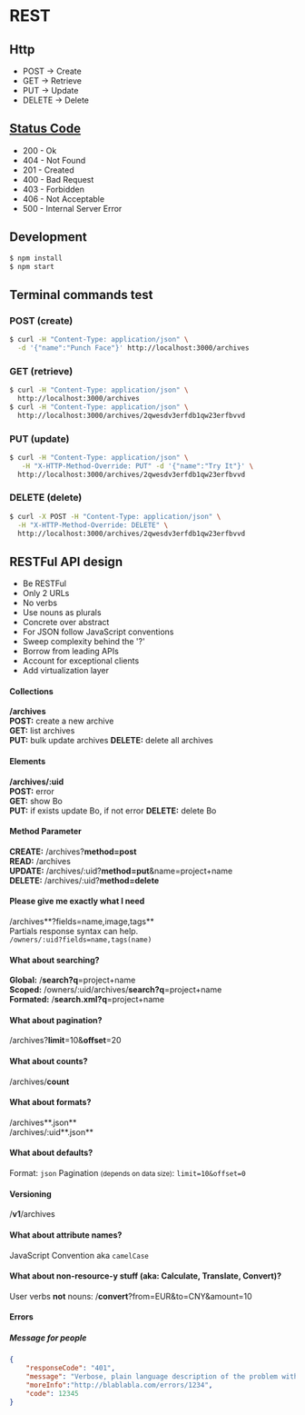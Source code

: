 # REST

## Http

- POST -> Create
- GET -> Retrieve
- PUT -> Update
- DELETE -> Delete


## [Status Code](http://httpstatusdogs.com)

- 200 - Ok
- 404 - Not Found
- 201 - Created
- 400 - Bad Request
- 403 - Forbidden
- 406 - Not Acceptable
- 500 - Internal Server Error


## Development

```bash
$ npm install
$ npm start
```

## Terminal commands test

### POST (create)
```bash
$ curl -H "Content-Type: application/json" \
  -d '{"name":"Punch Face"}' http://localhost:3000/archives
```

### GET (retrieve)
```bash
$ curl -H "Content-Type: application/json" \
  http://localhost:3000/archives
$ curl -H "Content-Type: application/json" \
  http://localhost:3000/archives/2qwesdv3erfdb1qw23erfbvvd
```

### PUT (update)
```bash
$ curl -H "Content-Type: application/json" \
   -H "X-HTTP-Method-Override: PUT" -d '{"name":"Try It"}' \
  http://localhost:3000/archives/2qwesdv3erfdb1qw23erfbvvd
```

### DELETE (delete)
```bash
$ curl -X POST -H "Content-Type: application/json" \
  -H "X-HTTP-Method-Override: DELETE" \
  http://localhost:3000/archives/2qwesdv3erfdb1qw23erfbvvd
```

## RESTFul API design

- Be RESTFul
- Only 2 URLs
- No verbs
- Use nouns as plurals
- Concrete over abstract
- For JSON follow JavaScript conventions
- Sweep complexity behind the '?'
- Borrow from leading APIs
- Account for exceptional clients
- Add virtualization layer

#### Collections

**/archives** <br/>
**POST:** create a new archive <br/>
**GET:** list archives <br/>
**PUT:** bulk update archives
**DELETE:** delete all archives <br/>

#### Elements

**/archives/:uid** <br/>
**POST:** error <br/>
**GET:** show Bo <br/>
**PUT:** if exists update Bo, if not error
**DELETE:** delete Bo <br/>

#### Method Parameter

**CREATE:** /archives?**method=post** <br/>
**READ:** /archives <br/>
**UPDATE:** /archives/:uid?**method=put**&name=project+name <br/>
**DELETE:** /archives/:uid?**method=delete**

#### Please give me exactly what I need

/archives**?fields=name,image,tags** <br/>
Partials response syntax can help. <br/>
`/owners/:uid?fields=name,tags(name)`

#### What about searching?

**Global:** /**search?q**=project+name <br/>
**Scoped:** /owners/:uid/archives/**search?q**=project+name <br/>
**Formated:** /**search.xml?q**=project+name

#### What about pagination?

/archives?**limit**=10&**offset**=20

#### What about counts?

/archives/**count**

#### What about formats?

/archives**.json** <br>
/archives/:uid**.json**

#### What about defaults?

Format: `json`
Pagination <small>(depends on data size)</small>: `limit=10&offset=0`

#### Versioning

/**v1**/archives

#### What about attribute names?

JavaScript Convention aka `camelCase`

#### What about non-resource-y stuff (aka: Calculate, Translate, Convert)?

User verbs **not** nouns: /**convert**?from=EUR&to=CNY&amount=10

#### Errors
##### Message for people

```json
{
	"responseCode": "401",
	"message": "Verbose, plain language description of the problem with hints about how to fix it",
	"moreInfo":"http://blablabla.com/errors/1234",
	"code": 12345
}
```